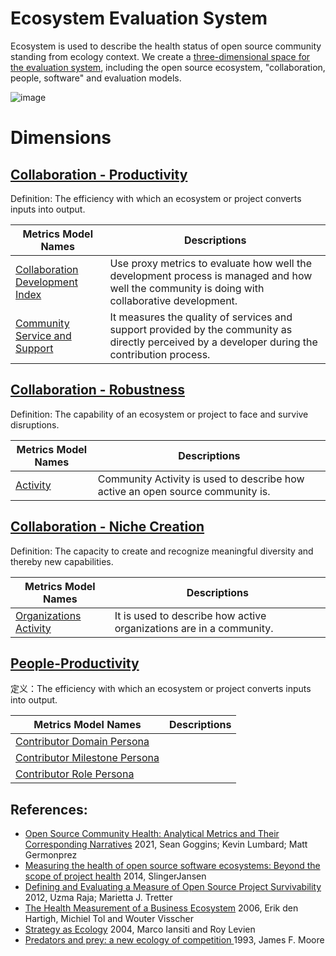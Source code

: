 # Ecosystem Evaluation System

Ecosystem is used to describe the health status of open source community standing from ecology context. We create a [three-dimensional space for the evaluation system](https://compass.gitee.com/zh/blog/2023/12/09/open-source-eco2/open-source-eco2), including the open source ecosystem, "collaboration, people, software" and evaluation models.

![image](https://github.com/oss-compass/docs/assets/53640896/49b62460-f642-4b96-89ec-7775ce81d528)

# Dimensions

## [**Collaboration - Productivity**](./collaboration/productivity/README.md)
Definition: The efficiency with which an ecosystem or project converts inputs into output.

Metrics Model Names | Descriptions 
--- | --- 
[Collaboration Development Index](./collaboration/productivity/collaboration-development-index.md#collaboration-development-index) | Use proxy metrics to evaluate how well the development process is managed and how well the community is doing with collaborative development.
[Community Service and Support](./collaboration/productivity/community-service-and-support.md#community-service-and-support) | It measures the quality of services and support provided by the community as directly perceived by a developer during the contribution process.

## [**Collaboration - Robustness**](./collaboration/robustness/README.md)
Definition: The capability of an ecosystem or project to face and survive disruptions.

Metrics Model Names | Descriptions 
--- | --- 
[Activity](./collaboration/robustness/activity.md#activity) | Community Activity is used to describe how active an open source community is.


## [**Collaboration - Niche Creation**](./collaboration/niche-creation/README.md)
Definition: The capacity to create and recognize meaningful diversity and thereby new capabilities.

Metrics Model Names | Descriptions 
--- | --- 
[Organizations Activity](./collaboration/niche-creation/organization-activity.md#organizations-activity) | It is used to describe how active organizations are in a community.

## [**People-Productivity**](./people/productivity/README.md)

定义：The efficiency with which an ecosystem or project converts inputs into output.

Metrics Model Names | Descriptions 
--- | --- 
| [Contributor Domain Persona](./people/productivity/contributor-domain-persona.md) |  |
| [Contributor Milestone Persona](./people/productivity/contributor-milestone-persona.md) |  |
| [Contributor Role Persona](./people/productivity/contributor-role-persona.md) |  |


## References:
* [Open Source Community Health: Analytical Metrics and Their Corresponding Narratives](https://ieeexplore.ieee.org/abstract/document/9474775) 2021, Sean Goggins; Kevin Lumbard; Matt Germonprez
* [Measuring the health of open source software ecosystems: Beyond the scope of project health](https://www.sciencedirect.com/science/article/pii/S0950584914000871) 2014, SlingerJansen
* [Defining and Evaluating a Measure of Open Source Project Survivability](https://ieeexplore.ieee.org/abstract/document/6127835) 2012, Uzma Raja; Marietta J. Tretter
* [The Health Measurement of a Business Ecosystem](https://www.researchgate.net/profile/Erik-Hartigh/publication/288583566_Measuring_the_health_of_a_business_ecosystem/links/57b6ef7a08ae2fc031fd87d3/Measuring-the-health-of-a-business-ecosystem.pdf) 2006, Erik den Hartigh, Michiel Tol and Wouter Visscher
* [Strategy as Ecology](https://hbr.org/2004/03/strategy-as-ecology) 2004, Marco Iansiti and Roy Levien
* [Predators and prey: a new ecology of competition ](http://blogs.harvard.edu/jim/files/2010/04/Predators-and-Prey.pdf) 1993, James F. Moore
